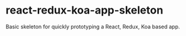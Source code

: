 # react-redux-koa-app-skeleton

Basic skeleton for quickly prototyping a React, Redux, Koa based app.
